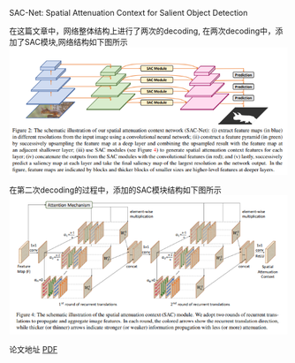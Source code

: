 SAC-Net: Spatial Attenuation Context for Salient Object Detection

在这篇文章中，网络整体结构上进行了两次的decoding, 在两次decoding中，添加了SAC模块,网络结构如下图所示 ![网络结构](https://github.com/sunshinee24/Paper/blob/master/segmentation/images/SAC-Net1.png)

在第二次decoding的过程中，添加的SAC模块结构如下图所示![SAC模块](https://github.com/sunshinee24/Paper/blob/master/segmentation/images/SAC-Net2.png)


论文地址 [PDF](https://arxiv.org/pdf/1903.10152.pdf)
